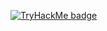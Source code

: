 [![TryHackMe badge](https://tryhackme-badges.s3.amazonaws.com/Miriway.png)](https://tryhackme.com/p/Miriway)


